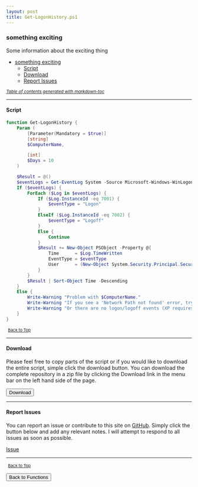 ```yaml
---
layout: post
title: Get-LogonHistory.ps1
---
```


### something exciting

Some information about the exciting thing

- [something exciting](#something-exciting)
  - [Script](#script)
  - [Download](#download)
  - [Report Issues](#report-issues)

<small><i><a href='http://ecotrust-canada.github.io/markdown-toc/'>Table of contents generated with markdown-toc</a></i></small>

---

#### Script

```powershell
function Get-LogonHistory {
    Param (
        [Parameter(Mandatory = $true)]
        [string]
        $ComputerName,

        [int]
        $Days = 10
    )

    $Result = @()
    $eventLogs = Get-EventLog System -Source Microsoft-Windows-WinLogon -After (Get-Date).AddDays(-$Days) -ComputerName $ComputerName
    If ($eventLogs) {
        ForEach ($Log in $eventLogs) {
            If ($Log.InstanceId -eq 7001) {
                $eventType = "Logon"
            }
            ElseIf ($Log.InstanceId -eq 7002) {
                $eventType = "Logoff"
            }
            Else {
                Continue
            }
            $Result += New-Object PSObject -Property @{
                Time      = $Log.TimeWritten
                EventType = $eventType
                User      = (New-Object System.Security.Principal.SecurityIdentifier $Log.ReplacementStrings[1]).Translate([System.Security.Principal.NTAccount])
            }
        }
        $Result | Sort-Object Time -Descending
    }
    Else {
        Write-Warning "Problem with $ComputerName."
        Write-Warning "If you see a 'Network Path not found' error, try starting the Remote Registry service on that Computer."
        Write-Warning "Or there are no logon/logoff events (XP requires auditing be turned on)"
    }
}
```

<span style="font-size:11px;"><a href="#"><i class="fas fa-caret-up" aria-hidden="true" style="color: white; margin-right:5px;"></i>Back to Top</a></span>

---

#### Download

Please feel free to copy parts of the script or if you would like to download the entire script, simple click the download button. You can download the complete repository in a zip file by clicking the Download link in the menu bar on the left hand side of the page.

<button class="btn" type="submit" onclick="window.open('/PowerShell/functions/activeDirectory/Get-LogonHistory.ps1')">
    <i class="fa fa-cloud-download-alt">
    </i>
        Download
</button>

---

#### Report Issues

You can report an issue or contribute to this site on <a href="https://github.com/BanterBoy/scripts-blog/issues">GitHub</a>. Simply click the button below and add any relevant notes. I will attempt to respond to all issues as soon as possible.

<!-- Place this tag where you want the button to render. -->

<a class="github-button" href="https://github.com/BanterBoy/scripts-blog/issues/new?title=Get-LogonHistory.ps1&body=There is a problem with this function. Please find details below." data-show-count="true" aria-label="Issue BanterBoy/scripts-blog on GitHub">Issue</a>

---

<span style="font-size:11px;"><a href="#"><i class="fas fa-caret-up" aria-hidden="true" style="color: white; margin-right:5px;"></i>Back to Top</a></span>

<a href="/menu/_pages/functions.html">
    <button class="btn">
        <i class='fas fa-reply'>
        </i>
            Back to Functions
    </button>
</a>

[1]: http://ecotrust-canada.github.io/markdown-toc
[2]: https://github.com/googlearchive/code-prettify

